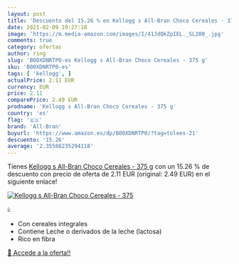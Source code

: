 ```yaml
---
layout: post
title: 'Descuento del 15.26 % en Kellogg s All-Bran Choco Cereales - 375 '
date: 2021-02-09 19:27:18
image: 'https://m.media-amazon.com/images/I/41JdQkZpIEL._SL200_.jpg'
comments: true
category: ofertas
author: ring
slug: 'B00XDNRTP0-es Kellogg s All-Bran Choco Cereales - 375 g'
sku: 'B00XDNRTP0-es'
tags: [ 'kellogg', ]
actualPrice: 2.11 EUR
currency: EUR
price: 2.11
comparePrice: 2.49 EUR
prodname: 'Kellogg s All-Bran Choco Cereales - 375 g'
country: 'es'
flag: '🇪🇸'
brand: 'All-Bran'
buyurl: 'https://www.amazon.es/dp/B00XDNRTP0/?tag=tolees-21'
descuento: '15.26'
average: '2.35588235294118'
---
```


Tienes [Kellogg s All-Bran Choco Cereales - 375 g](https://www.amazon.es/dp/B00XDNRTP0/?tag=tolees-21) con un 15.26 % de descuento con precio de oferta de 2.11 EUR (original: 2.49 EUR) en el siguiente enlace!

[![Kellogg s All-Bran Choco Cereales - 375 ](https://m.media-amazon.com/images/I/41JdQkZpIEL._SL200_.jpg)](https://www.amazon.es/dp/B00XDNRTP0/?tag=tolees-21)

ℹ️:

- Con cereales integrales
- Contiene Leche o derivados de la leche (lactosa)
- Rico en fibra

[🛒 Accede a la oferta!!](https://www.amazon.es/dp/B00XDNRTP0/?tag=tolees-21)
